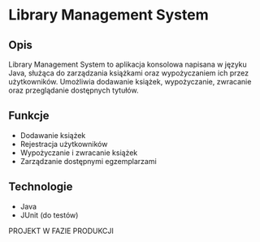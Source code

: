 # Library Management System

## Opis
Library Management System to aplikacja konsolowa napisana w języku Java, służąca do zarządzania książkami oraz wypożyczaniem ich przez użytkowników. 
Umożliwia dodawanie książek, wypożyczanie, zwracanie oraz przeglądanie dostępnych tytułów.

## Funkcje
- Dodawanie książek
- Rejestracja użytkowników
- Wypożyczanie i zwracanie książek
- Zarządzanie dostępnymi egzemplarzami

## Technologie
- Java
- JUnit (do testów)

PROJEKT W FAZIE PRODUKCJI
